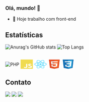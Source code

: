 ### Olá, mundo! 👋
- 🔭 Hoje trabalho com front-end

## Estatísticas
![Anurag's GitHub stats](https://github-readme-stats.vercel.app/api?username=rohyer&show_icons=true&theme=dark)
![Top Langs](https://github-readme-stats.vercel.app/api/top-langs/?username=rohyer&layout=compact&theme=dark)

<div style="display: inline_block"><br>
  <img align="center" alt="PHP" height="auto" width="40" src="https://cdn.jsdelivr.net/gh/devicons/devicon@latest/icons/php/php-original.svg" />
  <img align="center" alt="Js" height="30" width="40" src="https://raw.githubusercontent.com/devicons/devicon/master/icons/javascript/javascript-plain.svg">
  <img align="center" alt="React" height="30" width="40" src="https://raw.githubusercontent.com/devicons/devicon/master/icons/react/react-original.svg">
  <img align="center" alt="HTML" height="30" width="40" src="https://raw.githubusercontent.com/devicons/devicon/master/icons/html5/html5-original.svg">
  <img align="center" alt="CSS" height="30" width="40" src="https://raw.githubusercontent.com/devicons/devicon/master/icons/css3/css3-original.svg">
</div>
  
## Contato
<div> 
  <a href="https://instagram.com/g.oliveira" target="_blank"><img src="https://img.shields.io/badge/-Instagram-%23E4405F?style=for-the-badge&logo=instagram&logoColor=white" target="_blank"></a>
  <a href = "mailto:guilhermerl.dev@gmail.com"><img src="https://img.shields.io/badge/-Gmail-%23333?style=for-the-badge&logo=gmail&logoColor=white" target="_blank"></a>
  <a href="https://www.linkedin.com/in/guilherme-web-developer/" target="_blank"><img src="https://img.shields.io/badge/-LinkedIn-%230077B5?style=for-the-badge&logo=linkedin&logoColor=white" target="_blank"></a> 
